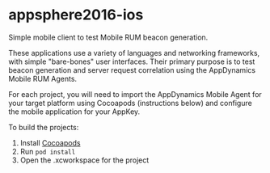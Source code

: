 # appsphere2016-ios
Simple mobile client to test Mobile RUM beacon generation.

These applications use a variety of languages and networking frameworks, with simple "bare-bones" user interfaces. Their primary purpose is to test beacon generation and server request correlation using the AppDynamics Mobile RUM Agents.

For each project, you will need to import the AppDynamics Mobile Agent for your target platform using Cocoapods (instructions below) and configure the mobile application for your AppKey.

To build the projects:

1. Install [Cocoapods](https://cocoapods.org/)
2. Run `pod install`
3. Open the .xcworkspace for the project  
